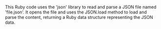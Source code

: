 This Ruby code uses the 'json' library to read and parse a JSON file named 'file.json'. It opens the file and uses the JSON.load method to load and parse the content, returning a Ruby data structure representing the JSON data.
